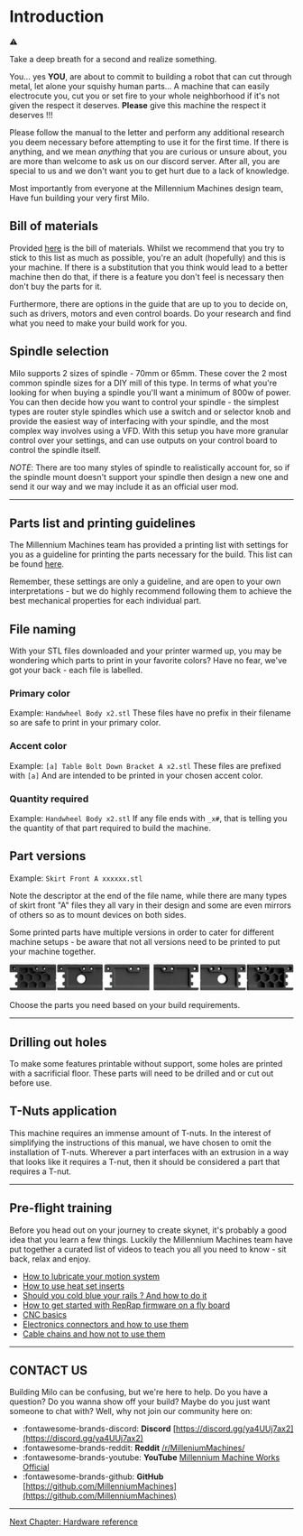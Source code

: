# Introduction

:warning:

Take a deep breath for a second and realize something.

You… yes **YOU**, are about to commit to building a robot that can cut through metal, let alone your squishy human parts…
A machine that can easily electrocute you, cut you or set fire to your whole neighborhood if it's not given the respect it deserves.
**Please** give this machine the respect it deserves !!!

Please follow the manual to the letter and perform any additional research you deem necessary before attempting to use it for the first time.
If there is anything, and we mean _anything_ that you are curious or unsure about, you are more than welcome to ask us on our discord server.
After all, you are special to us and we don't want you to get hurt due to a lack of knowledge.

Most importantly from everyone at the Millennium Machines design team,
Have fun building your very first Milo.

## Bill of materials

Provided [here](../../bom/sourcing_guide.md) is the bill of materials. Whilst we recommend that you try to stick to this list as much as possible, you're an adult (hopefully) and this is your machine. If there is a substitution that you think would lead to a better machine then do that, if there is a feature you don't feel is necessary then don't buy the parts for it.

Furthermore, there are options in the guide that are up to you to decide on, such as drivers, motors and even control boards. Do your research and find what you need to make your build work for you.

## Spindle selection

Milo supports 2 sizes of spindle - 70mm or 65mm. These cover the 2 most common spindle sizes for a DIY mill of this type. In terms of what you're looking for when buying a spindle you'll want a minimum of 800w of power. You can then decide how you want to control your spindle - the simplest types are router style spindles which use a switch and or selector knob and provide the easiest way of interfacing with your spindle, and the most complex way involves using a VFD. With this setup you have more granular control over your settings, and can use outputs on your control board to control the spindle itself.

_NOTE_: There are too many styles of spindle to realistically account for, so if the spindle mount doesn't support your spindle then design a new one and send it our way and we may include it as an official user mod.

---

## Parts list and printing guidelines

The Millennium Machines team has provided a printing list with settings for you as a guideline for printing the parts necessary for the build. This list can be found [here](../../printing/print_guide.md).

Remember, these settings are only a guideline, and are open to your own interpretations - but we do highly recommend following them to achieve the best mechanical properties for each individual part.

## File naming

With your STL files downloaded and your printer warmed up, you may be wondering which parts to print in your favorite colors? Have no fear, we've got your back - each file is labelled.

### Primary color

Example: `Handwheel Body x2.stl`
These files have no prefix in their filename so are safe to print in your primary color.

### Accent color

Example: `[a] Table Bolt Down Bracket A x2.stl`
These files are prefixed with `[a]`
And are intended to be printed in your chosen accent color.

### Quantity required

Example: `Handwheel Body x2.stl`
If any file ends with `_x#`, that is telling you the quantity of that part required to build the machine.

## Part versions

Example: `Skirt Front A xxxxxx.stl`

Note the descriptor at the end of the file name, while there are many types of skirt front "A" files they all vary in their design and some are even mirrors of others so as to mount devices on both sides.

Some printed parts have multiple versions in order to cater for different machine setups - be aware that not all versions need to be printed to put your machine together.

![skirt variants picture](../img/skirt_variant.png)

Choose the parts you need based on your build requirements.

---

## Drilling out holes

To make some features printable without support, some holes are printed with a sacrificial floor. These parts will need to be drilled and or cut out before use.

## T-Nuts application

This machine requires an immense amount of T-nuts. In the interest of simplifying the instructions of this manual, we have chosen to omit the installation of T-nuts. Wherever a part interfaces with an extrusion in a way that looks like it requires a T-nut, then it should be considered a part that requires a T-nut.

---

## Pre-flight training

Before you head out on your journey to create skynet, it's probably a good idea that you learn a few things. Luckily the Millennium Machines team have put together a curated list of videos to teach you all you need to know - sit back, relax and enjoy.

- [How to lubricate your motion system](https://www.youtube.com/watch?v=UYvhYjkBFTY&list=PL7zrGeKp_8CTDOmpwZr5JnCSJqEghFh9j&index=39&t=816s)
- [How to use heat set inserts](https://www.youtube.com/watch?v=cyof7fYFcuQ&list=PL7zrGeKp_8CTDOmpwZr5JnCSJqEghFh9j&index=32)
- [Should you cold blue your rails ? And how to do it](https://www.youtube.com/watch?v=p6Id4Kl8RB0&list=PL7zrGeKp_8CTDOmpwZr5JnCSJqEghFh9j&index=10&t=210s)
- [How to get started with RepRap firmware on a fly board](https://www.youtube.com/watch?v=TAT532vIVzU)
- [CNC basics](https://www.youtube.com/watch?v=YBGqknN3gGs&t=466s)
- [Electronics connectors and how to use them](https://www.youtube.com/watch?v=y6G_MhQFv3k)
- [Cable chains and how not to use them](https://www.youtube.com/watch?v=_HiuY015rOY)

---

## CONTACT US

Building Milo can be confusing, but we're here to help.
Do you have a question?
Do you wanna show off your build?
Maybe do you just want someone to chat with?
Well, why not join our community here on:

- :fontawesome-brands-discord: **Discord** [https://discord.gg/ya4UUj7ax2](https://discord.gg/ya4UUj7ax2)
- :fontawesome-brands-reddit: **Reddit** [/r/MilleniumMachines/](https://www.reddit.com/r/MilleniumMachines/)
- :fontawesome-brands-youtube: **YouTube** [Millennium Machine Works Official](https://www.youtube.com/channel/UCfdxXilZd76Dp8RfLxUJ_Gw)
- :fontawesome-brands-github: **GitHub** [https://github.com/MillenniumMachines](https://github.com/MillenniumMachines)

---

[Next Chapter: Hardware reference](./hardware_reference.md)
